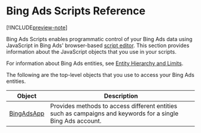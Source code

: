 # Bing Ads Scripts Reference

[!INCLUDE[preview-note](./includes/preview-note.md)]

Bing Ads Scripts enables programmatic control of your Bing Ads data using JavaScript in Bing Ads' browser-based [script editor](./get-started).
This section provides information about the JavaScript objects that you use in your scripts.

For information about Bing Ads entities, see [Entity Hierarchy and Limits](/bingads/guides/entity-hierarchy-limits).

The following are the top-level objects that you use to access your Bing Ads entities.

|Object|Description|
|-|-
[BingAdsApp](./reference/BingAdsApp)|Provides methods to access different entities such as campaigns and keywords for a single Bing Ads account.
